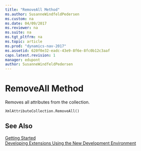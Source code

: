 ```yaml
---
title: "RemoveAll Method"
ms.author: SusanneWindfeldPedersen
ms.custom: na
ms.date: 04/09/2017
ms.reviewer: na
ms.suite: na
ms.tgt_pltfrm: na
ms.topic: article
ms.prod: "dynamics-nav-2017"
ms.assetid: 620f0e32-eadc-43e9-8f6e-8fc0b12c3aaf
caps.latest.revision: 1
manager: edupont
author: SusanneWindfeldPedersen
---
```


# RemoveAll Method
Removes all attributes from the collection.  
```  
XmlAttributeCollection.RemoveAll()  
```  
## See Also
[Getting Started](../devenv-get-started.md)  
[Developing Extensions Using the New Development Environment](../devenv-dev-overview.md)  
